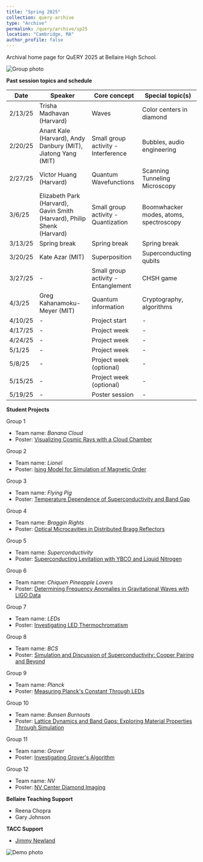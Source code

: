 ```yaml
---
title: "Spring 2025"
collection: query-archive
type: "Archive"
permalink: /query/archive/sp25
location: "Cambridge, MA"
author_profile: false
---
```


Archival home page for QuERY 2025 at Bellaire High School.

![Group photo](https://mudyeh.github.io/files/S2025_group_photo.JPG)

__Past session topics and schedule__<br>

| Date     | Speaker | Core concept | Special topic(s) |
| ----------- | --- | --- | ----------- |
| 2/13/25      | Trisha Madhavan (Harvard) | Waves | Color centers in diamond |
| 2/20/25   | Anant Kale (Harvard), Andy Danbury (MIT), Jiatong Yang (MIT) | Small group activity - Interference | Bubbles, audio engineering |
| 2/27/25      | Victor Huang (Harvard) | Quantum Wavefunctions | Scanning Tunneling Microscopy |
| 3/6/25   | Elizabeth Park (Harvard), Gavin Smith (Harvard), Philip Shenk (Harvard) | Small group activity - Quantization | Boomwhacker modes, atoms, spectroscopy |
| 3/13/25      | Spring break | Spring break | Spring break |
| 3/20/25   | Kate Azar (MIT) | Superposition | Superconducting qubits |
| 3/27/25     | - | Small group activity - Entanglement | CHSH game |
| 4/3/25   | Greg Kahanamoku-Meyer (MIT) | Quantum information | Cryptography, algorithms |
| 4/10/25     | - | Project start | - |
| 4/17/25     | -| Project week | - |
| 4/24/25   | - | Project week        | - |
| 5/1/25    | - | Project week       | - |
| 5/8/25  | - | Project week (optional)       | - |
| 5/15/25   | - | Project week (optional) | - |
| 5/19/25   | - | Poster session  | - |

__Student Projects__<br>

Group 1
* Team name: *Banana Cloud*
* Poster: [Visualizing Cosmic Rays with a Cloud Chamber](http://mudyeh.github.io/files/QuERY_2025_Group1.pdf)

Group 2
* Team name: *Lionel*
* Poster: [Ising Model for Simulation of Magnetic Order](http://mudyeh.github.io/files/QuERY_2025_Group2.pdf) 

Group 3
* Team name: *Flying Pig*
* Poster: [Temperature Dependence of Superconductivity and Band Gap](http://mudyeh.github.io/files/QuERY_2025_Group3.pdf) 

Group 4
* Team name: *Braggin Rights*
* Poster: [Optical Microcavities in Distributed Bragg Reflectors](http://mudyeh.github.io/files/QuERY_2025_Group4.pdf) 

Group 5
* Team name: *Superconductivity*
* Poster: [Superconducting Levitation with YBCO and Liquid Nitrogen](http://mudyeh.github.io/files/QuERY_2025_Group5.pdf) 

Group 6
* Team name: *Chiquen Pineapple Lovers*
* Poster: [Determining Frequency Anomalies in Gravitational Waves with LIGO Data](http://mudyeh.github.io/files/QuERY_2025_Group6.pdf) 

Group 7
* Team name: *LEDs*
* Poster: [Investigating LED Thermochromatism](http://mudyeh.github.io/files/QuERY_2025_Group7.pdf) 

Group 8
* Team name: *BCS*
* Poster: [Simulation and Discussion of Superconductivity: Cooper Pairing and Beyond](http://mudyeh.github.io/files/QuERY_2025_Group8.pdf) 

Group 9
* Team name: *Planck*
* Poster: [Measuring Planck's Constant Through LEDs](http://mudyeh.github.io/files/QuERY_2025_Group9.pdf) 

Group 10
* Team name: *Bunsen Burnouts*
* Poster: [Lattice Dynamics and Band Gaps: Exploring Material Properties Through Simulation](http://mudyeh.github.io/files/QuERY_2025_Group10.pdf) 

Group 11
* Team name: *Grover*
* Poster: [Investigating Grover's Algorithm](http://mudyeh.github.io/files/QuERY_2025_Group11.pdf) 

Group 12
* Team name: *NV*
* Poster: [NV Center Diamond Imaging](http://mudyeh.github.io/files/QuERY_2025_Group12.pdf) 

__Bellaire Teaching Support__<br>
* Reena Chopra
* Gary Johnson

__TACC Support__<br>
* [Jimmy Newland](https://www.jimmynewland.com/wp/)

![Demo photo](https://mudyeh.github.io/files/YBCO_levitation.JPG)